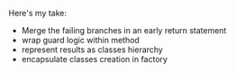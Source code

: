 Here's my take:
- Merge the failing branches in an early return statement
- wrap guard logic within method
- represent results as classes hierarchy
- encapsulate classes creation in factory
